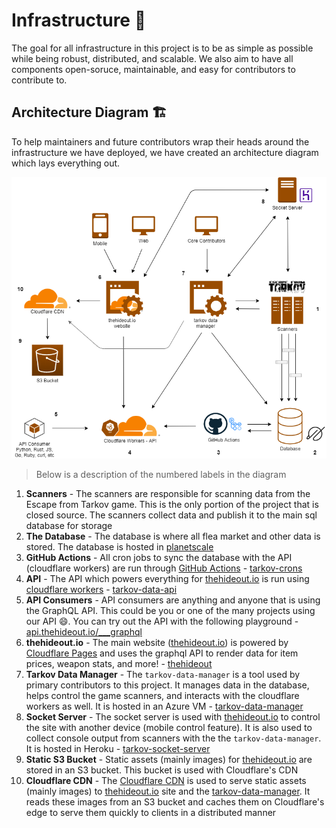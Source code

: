# Infrastructure 🧱

The goal for all infrastructure in this project is to be as simple as possible while being robust, distributed, and scalable. We also aim to have all components open-soruce, maintainable, and easy for contributors to contribute to.

## Architecture Diagram 🏗️

To help maintainers and future contributors wrap their heads around the infrastructure we have deployed, we have created an architecture diagram which lays everything out.

![diagram](assets/the-hideout.png)

> Below is a description of the numbered labels in the diagram

1. **Scanners** - The scanners are responsible for scanning data from the Escape from Tarkov game. This is the only portion of the project that is closed source. The scanners collect data and publish it to the main sql database for storage
1. **The Database** - The database is where all flea market and other data is stored. The database is hosted in [planetscale](https://planetscale.com/)
1. **GitHub Actions** - All cron jobs to sync the database with the API (cloudflare workers) are run through [GitHub Actions](https://github.com/features/actions) - [tarkov-crons](https://github.com/the-hideout/tarkov-crons)
1. **API** - The API which powers everything for [thehideout.io](https://thehideout.io) is run using [cloudflare workers](https://workers.cloudflare.com/) - [tarkov-data-api](https://github.com/the-hideout/tarkov-data-api)
1. **API Consumers** - API consumers are anything and anyone that is using the GraphQL API. This could be you or one of the many projects using our API 😄. You can try out the API with the following playground - [api.thehideout.io/___graphql](https://api.thehideout.io/___graphql)
1. **thehideout.io** - The main website ([thehideout.io](https://thehideout.io)) is powered by [Cloudflare Pages](https://pages.cloudflare.com/) and uses the graphql API to render data for item prices, weapon stats, and more! - [thehideout](https://github.com/the-hideout/tarkov-tools)
1. **Tarkov Data Manager** - The `tarkov-data-manager` is a tool used by primary contributors to this project. It manages data in the database, helps control the game scanners, and interacts with the cloudflare workers as well. It is hosted in an Azure VM - [tarkov-data-manager](https://github.com/the-hideout/tarkov-data-manager)
1. **Socket Server** - The socket server is used with [thehideout.io](https://thehideout.io) to control the site with another device (mobile control feature). It is also used to collect console output from scanners with the the `tarkov-data-manager`. It is hosted in Heroku - [tarkov-socket-server](https://github.com/the-hideout/tarkov-socket-server)
1. **Static S3 Bucket** - Static assets (mainly images) for [thehideout.io](https://thehideout.io) are stored in an S3 bucket. This bucket is used with Cloudflare's CDN
1. **Cloudflare CDN** - The [Cloudflare CDN](https://www.cloudflare.com/cdn/) is used to serve static assets (mainly images) to [thehideout.io](https://thehideout.io) site and the [tarkov-data-manager](https://github.com/the-hideout/tarkov-data-manager). It reads these images from an S3 bucket and caches them on Cloudflare's edge to serve them quickly to clients in a distributed manner
